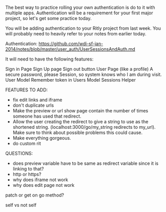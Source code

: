 The best way to practice rolling your own authentication is do to it with multiple apps. Authentication will be a requirement for your first major project, so let's get some practice today.

You will be adding authentication to your Ritly project from last week. You will probably need to heavily refer to your notes from earlier today.

Authentication: https://github.com/wdi-sf-jan-2014/notes/blob/master/user_auth/UserSessionsAndAuth.md

It will need to have the following features:

Sign in Page
Sign Up page
Sign out button
User Page (like a profile)
A secure password, please
Session, so system knows who I am during visit.
User Model
Remember token in Users Model
Sessions Helper


FEATURES TO ADD:
- fix edit links and iframe
- don't duplicate urls
- Make the preview or url show page contain the number of times someone has used that redirect.
- Allow the user creating the redirect to give a string to use as the shortened string. (localhost:3000/go/my_string redirects to my_url). Make sure to think about possible problems this could cause.
- Make everything gorgeous.
- do custom rit


QUESTIONS:
- does preview variable have to be same as redirect variable since it is linking to that?
- http or https?
- why does iframe not work
- why does edit page not work






patch or get on go method?

self vs not self